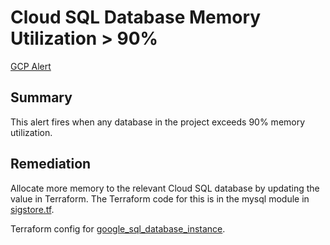 # Cloud SQL Database Memory Utilization > 90%

[GCP Alert](https://console.cloud.google.com/monitoring/alerting/policies/14010437410628036216?project=oci-signer-service-dev)

## Summary

This alert fires when any database in the project exceeds 90% memory utilization.

## Remediation

Allocate more memory to the relevant Cloud SQL database by updating the value in Terraform.
The Terraform code for this is in the mysql module in [sigstore.tf](../../../terraform/development/signer/1-infrastructure/sigstore.tf).

Terraform config for [google_sql_database_instance](https://registry.terraform.io/providers/hashicorp/google/latest/docs/resources/sql_database_instance).
